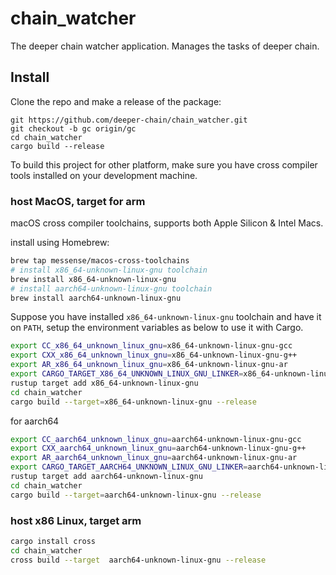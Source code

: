 # chain_watcher

The deeper chain watcher application. Manages the tasks of deeper chain.

## Install

Clone the repo and make a release of the package:

``` shell
git https://github.com/deeper-chain/chain_watcher.git
git checkout -b gc origin/gc
cd chain_watcher
cargo build --release
```

To build this project for other platform, make sure you have cross compiler tools installed on your development machine.

### host MacOS, target for arm

macOS cross compiler toolchains, supports both Apple Silicon & Intel Macs.

install using Homebrew:

```bash
brew tap messense/macos-cross-toolchains
# install x86_64-unknown-linux-gnu toolchain
brew install x86_64-unknown-linux-gnu
# install aarch64-unknown-linux-gnu toolchain
brew install aarch64-unknown-linux-gnu
```

Suppose you have installed `x86_64-unknown-linux-gnu` toolchain and have it on `PATH`,
setup the environment variables as below to use it with Cargo.

```bash
export CC_x86_64_unknown_linux_gnu=x86_64-unknown-linux-gnu-gcc
export CXX_x86_64_unknown_linux_gnu=x86_64-unknown-linux-gnu-g++
export AR_x86_64_unknown_linux_gnu=x86_64-unknown-linux-gnu-ar
export CARGO_TARGET_X86_64_UNKNOWN_LINUX_GNU_LINKER=x86_64-unknown-linux-gnu-gcc
rustup target add x86_64-unknown-linux-gnu
cd chain_watcher
cargo build --target=x86_64-unknown-linux-gnu --release
```

for aarch64

```bash
export CC_aarch64_unknown_linux_gnu=aarch64-unknown-linux-gnu-gcc
export CXX_aarch64_unknown_linux_gnu=aarch64-unknown-linux-gnu-g++
export AR_aarch64_unknown_linux_gnu=aarch64-unknown-linux-gnu-ar
export CARGO_TARGET_AARCH64_UNKNOWN_LINUX_GNU_LINKER=aarch64-unknown-linux-gnu-gcc
rustup target add aarch64-unknown-linux-gnu
cd chain_watcher
cargo build --target=aarch64-unknown-linux-gnu --release
```

### host x86 Linux, target arm

```bash
cargo install cross
cd chain_watcher
cross build --target  aarch64-unknown-linux-gnu --release
```